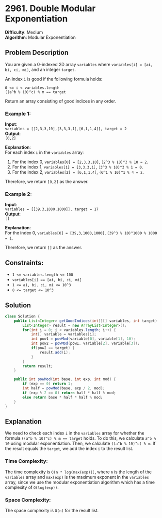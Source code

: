 # 2961. Double Modular Exponentiation
**Difficulty**: Medium  
**Algorithm**: Modular Exponentiation

## Problem Description

You are given a 0-indexed 2D array `variables` where `variables[i] = [ai, bi, ci, mi]`, and an integer `target`.

An index `i` is good if the following formula holds:

```
0 <= i < variables.length
((a^b % 10)^c) % m == target
```

Return an array consisting of good indices in any order.

### Example 1:
**Input**:  
`variables = [[2,3,3,10],[3,3,3,1],[6,1,1,4]], target = 2`  
**Output**:  
`[0,2]`

**Explanation**:  
For each index `i` in the `variables` array:
1) For the index 0, `variables[0] = [2,3,3,10]`, `(2^3 % 10)^3 % 10 = 2`.
2) For the index 1, `variables[1] = [3,3,3,1]`, `(3^3 % 10)^3 % 1 = 0`.
3) For the index 2, `variables[2] = [6,1,1,4]`, `(6^1 % 10)^1 % 4 = 2`.

Therefore, we return `[0,2]` as the answer.

### Example 2:
**Input**:  
`variables = [[39,3,1000,1000]], target = 17`  
**Output**:  
`[]`

**Explanation**:  
For the index 0, `variables[0] = [39,3,1000,1000]`, `(39^3 % 10)^1000 % 1000 = 1`.

Therefore, we return `[]` as the answer.

## Constraints:
- `1 <= variables.length <= 100`
- `variables[i] == [ai, bi, ci, mi]`
- `1 <= ai, bi, ci, mi <= 10^3`
- `0 <= target <= 10^3`

## Solution

```java
class Solution {
    public List<Integer> getGoodIndices(int[][] variables, int target) {
        List<Integer> result = new ArrayList<Integer>();
        for(int i = 0; i < variables.length; i++) {
            int[] variable = variables[i];
            int pow1 = powMod(variable[0], variable[1], 10);
            int pow2 = powMod(pow1, variable[2], variable[3]);
            if(pow2 == target) {
                result.add(i);
            }
        }
        return result;
    }

    public int powMod(int base, int exp, int mod) {
        if (exp == 0) return 1;
        int half = powMod(base, exp / 2, mod);
        if (exp % 2 == 0) return half * half % mod;
        else return base * half * half % mod;
    }
}
```

## Explanation
We need to check each index `i` in the `variables` array for whether the formula `((a^b % 10)^c) % m == target` holds. To do this, we calculate `a^b % 10` using modular exponentiation. Then, we calculate `((a^b % 10)^c) % m`. If the result equals the `target`, we add the index `i` to the result list.

### Time Complexity:
The time complexity is `O(n * log(max(exp)))`, where `n` is the length of the `variables` array and `max(exp)` is the maximum exponent in the `variables` array, since we use the modular exponentiation algorithm which has a time complexity of `O(log(exp))`.

### Space Complexity:
The space complexity is `O(n)` for the result list.
```
